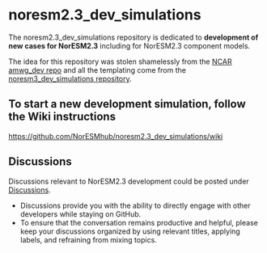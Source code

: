# noresm2.3_dev_simulations

The noresm2.3_dev_simulations repository is dedicated to **development of new cases for NorESM2.3** including for NorESM2.3 component models.

The idea for this repository was stolen shamelessly from the [NCAR amwg_dev repo](https://github.com/NCAR/amwg_dev) and all the templating come from the [noresm3_dev_simulations repository](https://github.com/NorESMhub/noresm3_dev_simulations).

## To start a new development simulation, follow the Wiki instructions
https://github.com/NorESMhub/noresm2.3_dev_simulations/wiki

## Discussions
Discussions relevant to NorESM2.3 development could be posted under [Discussions](https://github.com/NorESMhub/noresm2.3_simulations/discussions).

- Discussions provide you with the ability to directly engage with other developers while staying on GitHub.
- To ensure that the conversation remains productive and helpful, please keep your discussions organized by using relevant titles, applying labels, and refraining from mixing topics.
